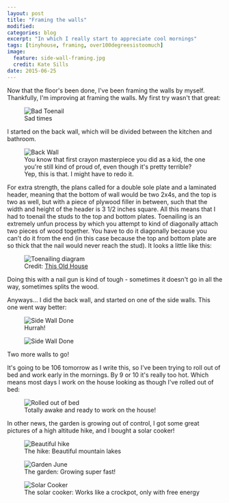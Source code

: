 ```yaml
---
layout: post
title: "Framing the walls"
modified:
categories: blog
excerpt: "In which I really start to appreciate cool mornings"
tags: [tinyhouse, framing, over100degreesistoomuch]
image:
  feature: side-wall-framing.jpg
  credit: Kate Sills
date: 2015-06-25
---
```


Now that the floor's been done, I've been framing the walls by myself. Thankfully, I'm improving at framing the walls. My first try wasn't that great:

<figure>
	<img src="{{ site.url }}/images/bad-toenail-framing.jpg" alt="Bad Toenail">
	<figcaption>Sad times</figcaption>
</figure>

I started on the back wall, which will be divided between the kitchen and bathroom. 

<figure>
	<img src="{{ site.url }}/images/back-wall.jpg" alt="Back Wall">
	<figcaption>You know that first crayon masterpiece you did as a kid, the one you're still kind of proud of, even though it's pretty terrible? Yep, this is that. I might have to redo it.</figcaption>
</figure>

For extra strength, the plans called for a double sole plate and a laminated header, meaning that the bottom of wall would be two 2x4s, and the top is two as well, but with a piece of plywood filler in between, such that the width and height of the header is 3 1/2 inches square. All this means that I had to toenail the studs to the top and bottom plates. Toenailing is an extremely unfun process by which you attempt to kind of diagonally attach two pieces of wood together. You have to do it diagonally because you can't do it from the end (in this case because the top and bottom plate are so thick that the nail would never reach the stud). It looks a little like this:

<figure>
	<img src="{{ site.url }}/images/toenailing-diagram.jpg" alt="Toenailing diagram">
	<figcaption>Credit: <a href="http://www.thisoldhouse.com/toh/skill-builder/0,,460622,00.html">This Old House</a> </figcaption>
</figure>

Doing this with a nail gun is kind of tough - sometimes it doesn't go in all the way, sometimes splits the wood. 

Anyways... I did the back wall, and started on one of the side walls. This one went way better:

<figure>
	<img src="{{ site.url }}/images/side-wall-done.jpg" alt="Side Wall Done">
	<figcaption>Hurrah!</figcaption>
</figure>

<figure>
	<img src="{{ site.url }}/images/gorgeous-side-wall.jpg" alt="Side Wall Done">
</figure>

Two more walls to go! 

It's going to be 106 tomorrow as I write this, so I've been trying to roll out of bed and work early in the mornings. By 9 or 10 it's really too hot. Which means most days I work on the house looking as though I've rolled out of bed:

<figure>
	<img src="{{ site.url }}/images/rolled-out-of-bed.jpg" alt="Rolled out of bed">
	<figcaption>Totally awake and ready to work on the house!</figcaption>
</figure>


In other news, the garden is growing out of control, I got some great pictures of a high altitude hike, and I bought a solar cooker!

<figure>
	<img src="{{ site.url }}/images/hike.jpg" alt="Beautiful hike">
	<figcaption>The hike: Beautiful mountain lakes</figcaption>
</figure>

<figure>
	<img src="{{ site.url }}/images/garden-june.jpg" alt="Garden June">
	<figcaption>The garden: Growing super fast!</figcaption>
</figure>

<figure>
	<img src="{{ site.url }}/images/solar-cooker.jpg" alt="Solar Cooker">
	<figcaption>The solar cooker: Works like a crockpot, only with free energy</figcaption>
</figure>












